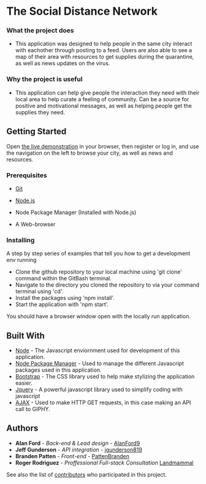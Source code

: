 # The Social Distance Network

### What the project does
- This application was designed to help people in the same city interact with eachother through posting to a feed. Users are also able to see a map of their area with resources to get supplies during the quarantine, as well as news updates on the virus.

### Why the project is useful
- This application can help give people the interaction they need with their local area to help curate a feeling of community. Can be a source for positive and motivational messages, as well as helping people get the supplies they need.

## Getting Started

Open [the live demonstration](https://pure-brook-35480.herokuapp.com/login) in your browser, 
then register or log in, and use the navigation on the left to browse your city, as well as news and resources.

### Prerequisites

* [Git](https://gitforwindows.org/)

* [Node.js](Nodejs.org)

* Node Package Manager (Installed with Node.js)

* A Web-browser


### Installing

A step by step series of examples that tell you how to get a development env running

* Clone the github repository to your local machine using 'git clone' command within the GitBash terminal.
* Navigate to the directory you cloned the repository to via your command terminal using 'cd'.
* Install the packages using 'npm install'.
* Start the application with 'npm start'.

You should have a browser window open with the locally run application.

## Built With
* [Node](Nodejs.org) - The Javascript enviornment used for development of this application.
* [Node Package Manager](https://www.npmjs.com/) - Used to manage the different Javascript packages used in this application.
* [Bootstrap](https://getbootstrap.com/) - The CSS library used to help make stylizing the application easier.
* [Jquery](https://jquery.com/) - A powerful javascript library used to simplify coding with javascript
* [AJAX](https://www.npmjs.com/package/axios) - Used to make HTTP GET requests, in this case making an API call to GIPHY.


## Authors

* **Alan Ford** - *Back-end & Lead design* - [AlanFord9](https://github.com/AlanFord9)
* **Jeff Gunderson** - *API integration* - [jgunderson819](https://github.com/jgunderson819)
* **Branden Patten** - *Front-end* - [PattenBranden](https://github.com/pattenbranden)
* **Roger Rodriguez** - *Proffessional Full-stack Consultation* [Landmammal](https://github.com/landmammal)

See also the list of [contributors](https://github.com/pattenbranden/project-2/graphs/contributors) who participated in this project.
